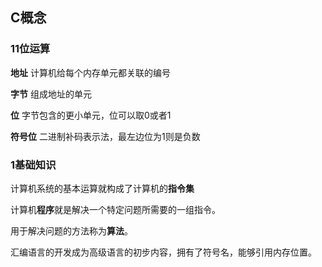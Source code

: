 ## C概念
### 11位运算
**地址** 计算机给每个内存单元都关联的编号

**字节** 组成地址的单元

**位** 字节包含的更小单元，位可以取0或者1

**符号位** 二进制补码表示法，最左边位为1则是负数

### 1基础知识
计算机系统的基本运算就构成了计算机的**指令集**

计算机**程序**就是解决一个特定问题所需要的一组指令。

用于解决问题的方法称为**算法**。


汇编语言的开发成为高级语言的初步内容，拥有了符号名，能够引用内存位置。

